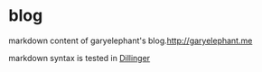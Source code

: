 blog
====

markdown content of garyelephant's blog.http://garyelephant.me

markdown syntax is tested in [Dillinger](http://dillinger.io/)
